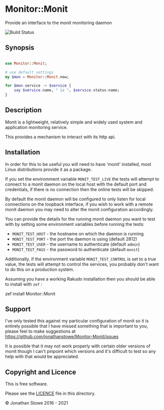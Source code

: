 # Monitor::Monit

Provide an interface to the monit monitoring daemon

![Build Status](https://github.com/jonathanstowe/Monitor-Monit/workflows/CI/badge.svg)


## Synopsis

```raku

use Monitor::Monit;

# use default settings
my $mon = Monitor::Monit.new;

for $mon.service -> $service {
	say $service.name, " is ", $service.status-name;
}

```

## Description

Monit is a lightweight, relatively simple and widely used system
and application monitoring service.

This provides a mechanism to interact with its http api.

## Installation

In order for this to be useful you will need to have 'monit' installed,
most Linux distributions provide it as a package.

If you set the enviromment variable ```MONIT_TEST_LIVE``` the tests will
attempt to connect to a monit daemon on the local host with the default
port and credentials, if there is no connection then the online tests
will be skipped.

By default the monit daemon will be configured to only listen for local
connections on the loopback interface, if you wish to work with a remote
monit daemon you may need to alter the monit configuration accordingly.

You can provide the details for the running monit daemon you want to test
with by setting some environment variables before running the tests:

   * ```MONIT_TEST_HOST```  - the hostname on which the daemon is running
   * ```MONIT_TEST_PORT```  - the port the daemon is using (default 2812)
   * ```MONIT_TEST_USER```  - the username to authenticate (default ```admin```)
   * ```MONIT_TEST_PASS```  - the password to authenticate (default ```monit```)

Additionally, if the environment variable ```MONIT_TEST_CONTROL``` is set to
a true value, the tests will attempt to control the services, you probably don't
want to do this on a production system.

Assuming you have a working Rakudo installation then you should be able to install with `zef` :

   zef install Monitor::Monit

## Support

I've only tested this against my particular configuration of monit so it is
entirely possible that I have missed something that is important to you,
please feel to make suggestions at https://github.com/jonathanstowe/Monitor-Monit/issues

It is possible that it may not work properly with certain older versions of
monit though I can't pinpoint which versions and it's difficult to test so
any help with that would be appreciated.

## Copyright and Licence

This is free software.

Please see the [LICENCE](LICENCE) file in this directory.

© Jonathan Stowe 2016 - 2021
